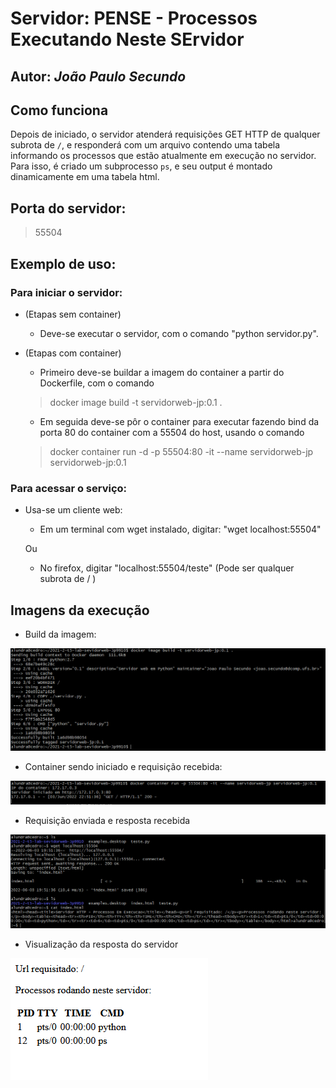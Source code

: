 # Servidor:  PENSE - Processos Executando Neste SErvidor

## Autor: _João Paulo Secundo_

## Como funciona
Depois de iniciado, o servidor atenderá requisições GET HTTP de qualquer subrota de `/`, e responderá com um arquivo contendo uma tabela informando os processos que estão atualmente em execução no servidor. Para isso, é criado um subprocesso `ps`, e seu output é montado dinamicamente em uma tabela html.

##  Porta do servidor:

> 55504

## Exemplo de uso:

### Para iniciar o servidor:

- (Etapas sem container)
    - Deve-se executar o servidor, com o comando "python servidor.py". 

- (Etapas com container)
    - Primeiro deve-se buildar a imagem do container a partir do Dockerfile, com o comando 
    > docker image build -t servidorweb-jp:0.1 .

    - Em seguida deve-se pôr o container para executar fazendo bind da porta 80 do container com a 55504 do host, usando o comando 
    > docker container run -d -p 55504:80 -it --name servidorweb-jp servidorweb-jp:0.1

### Para acessar o serviço:

- Usa-se um cliente web:

    - Em um terminal com wget instalado, digitar: "wget localhost:55504"
    
    Ou

    - No firefox, digitar "localhost:55504/teste" (Pode ser qualquer subrota de / )


## Imagens da execução

- Build da imagem:

![Imagem Build](/imagens_execucao_container/build.PNG "Processo da imagem sendo buildada")

- Container sendo iniciado e requisição recebida:

![Imagem executar servidor](/imagens_execucao_container/requisicao_recebida.PNG "Container sendo iniciado e requisição recebida")

- Requisição enviada e resposta recebida

![Imagem mandar requisicao](/imagens_execucao_container/requisicao_enviada_wget.PNG "Requisição enviada e resposta recebida")

- Visualização da resposta do servidor

![Visualização da resposta index.html](/imagens_execucao_container/visualizar_index.PNG "Visualização da resposta index.html")
